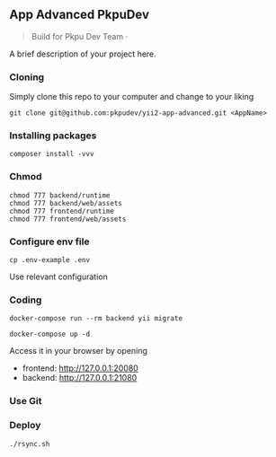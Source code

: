 ## App Advanced PkpuDev
> Build for Pkpu Dev Team &middot;

A brief description of your project here.

### Cloning

Simply clone this repo to your computer and change <AppName> to your liking

```shell
git clone git@github.com:pkpudev/yii2-app-advanced.git <AppName>
```

### Installing packages

```shell
composer install -vvv
```

### Chmod

```shell
chmod 777 backend/runtime
chmod 777 backend/web/assets
chmod 777 frontend/runtime
chmod 777 frontend/web/assets
```

### Configure env file

```shell
cp .env-example .env
```

Use relevant configuration

### Coding

    docker-compose run --rm backend yii migrate

    docker-compose up -d
    
Access it in your browser by opening

- frontend: http://127.0.0.1:20080
- backend: http://127.0.0.1:21080

### Use Git

### Deploy

```shell
./rsync.sh
```